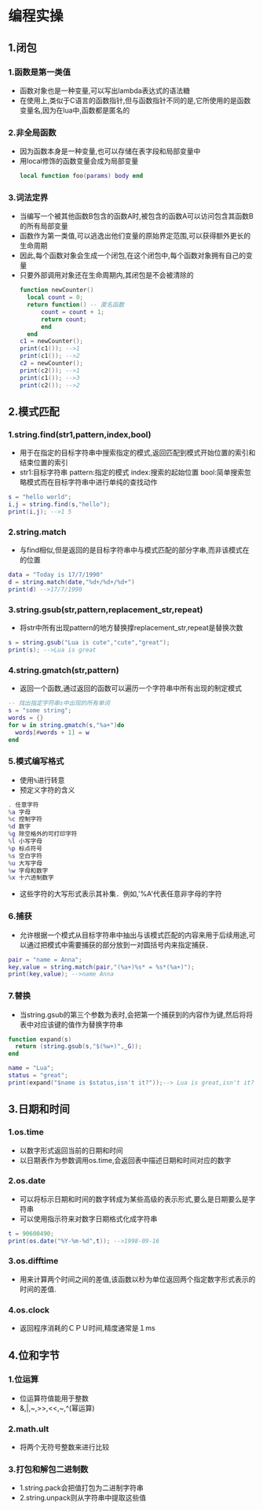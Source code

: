 # 编程实操
## 1.闭包
### 1.函数是第一类值
- 函数对象也是一种变量,可以写出lambda表达式的语法糖
- 在使用上,类似于C语言的函数指针,但与函数指针不同的是,它所使用的是函数变量名,因为在lua中,函数都是匿名的

### 2.非全局函数
- 因为函数本身是一种变量,也可以存储在表字段和局部变量中
- 用local修饰的函数变量会成为局部变量
  ```lua
  local function foo(params) body end
  ```

### 3.词法定界
- 当编写一个被其他函数B包含的函数A时,被包含的函数A可以访问包含其函数B的所有局部变量
- 函数作为第一类值,可以逃逸出他们变量的原始界定范围,可以获得额外更长的生命周期
- 因此,每个函数对象会生成一个闭包,在这个闭包中,每个函数对象拥有自己的变量
- 只要外部调用对象还在生命周期内,其闭包是不会被清除的
  ```lua
  function newCounter()
    local count = 0;
    return function() -- 匿名函数
        count = count + 1;
        return count;
        end
    end
  c1 = newCounter();
  print(c1()); -->1
  print(c1()); -->2
  c2 = newCounter();
  print(c2()); -->1
  print(c1()); -->3
  print(c2()); -->2
  ```

## 2.模式匹配
### 1.string.find(str1,pattern,index,bool)
- 用于在指定的目标字符串中搜索指定的模式,返回匹配到模式开始位置的索引和结束位置的索引
- str1:目标字符串 pattern:指定的模式 index:搜索的起始位置 bool:简单搜索忽略模式而在目标字符串中进行单纯的查找动作
```lua
s = "hello world";
i,j = string.find(s,"hello");
print(i,j); -->1 5
```

### 2.string.match
- 与find相似,但是返回的是目标字符串中与模式匹配的部分字串,而非该模式在的位置
```lua
data = "Today is 17/7/1990"
d = string.match(date,"%d+/%d+/%d+")
print(d) -->17/7/1990
```

### 3.string.gsub(str,pattern,replacement_str,repeat)
- 将str中所有出现pattern的地方替换撑replacement_str,repeat是替换次数
```lua
s = string.gsub("Lua is cute","cute","great");
print(s); -->Lua is great
```

### 4.string.gmatch(str,pattern)
- 返回一个函数,通过返回的函数可以遍历一个字符串中所有出现的制定模式
```lua
-- 找出指定字符串s中出现的所有单词
s = "some string";
words = {}
for w in string.gmatch(s,"%a+")do
  words[#words + 1] = w
end
```

### 5.模式编写格式
- 使用`%`进行转意
- 预定义字符的含义
```lua
. 任意字符
%a 字母
%c 控制字符
%d 数字
%g 除空格外的可打印字符
%l 小写字母
%p 标点符号
%s 空白字符
%u 大写字母
%w 字母和数字
%x 十六进制数字
```
- 这些字符的大写形式表示其补集．例如,'%A'代表任意非字母的字符

### 6.捕获
- 允许根据一个模式从目标字符串中抽出与该模式匹配的内容来用于后续用途,可以通过把模式中需要捕获的部分放到一对圆括号内来指定捕获．
```lua
pair = "name = Anna";
key,value = string.match(pair,"(%a+)%s* = %s*(%a+)");
print(key,value); -->name Anna
```

### 7.替换
- 当string.gsub的第三个参数为表时,会把第一个捕获到的内容作为键,然后将将表中对应该键的值作为替换字符串
```lua
function expand(s)
  return (string.gsub(s,"$(%w+)",_G));
end

name = "Lua";
status = "great";
print(expand("$name is $status,isn't it?"));--> Lua is great,isn't it?
```


## 3.日期和时间
### 1.os.time
- 以数字形式返回当前的日期和时间
- 以日期表作为参数调用os.time,会返回表中描述日期和时间对应的数字

### 2.os.date
- 可以将标示日期和时间的数字转成为某些高级的表示形式,要么是日期要么是字符串
- 可以使用指示符来对数字日期格式化成字符串
```lua
t = 90600490;
print(os.date("%Y-%m-%d",t)); -->1998-09-16
```

### 3.os.difftime
- 用来计算两个时间之间的差值,该函数以秒为单位返回两个指定数字形式表示的时间的差值.

### 4.os.clock
- 返回程序消耗的ＣＰＵ时间,精度通常是１ms

## 4.位和字节
### 1.位运算
- 位运算符值能用于整数
- &,|,~,>>,<<,~,^(幂运算)

### 2.math.ult
- 将两个无符号整数来进行比较

### 3.打包和解包二进制数
- 1.string.pack会把值打包为二进制字符串
- 2.string.unpack则从字符串中提取这些值